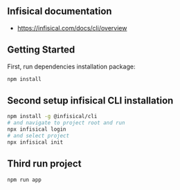 ## Infisical documentation
- https://infisical.com/docs/cli/overview

## Getting Started
First, run dependencies installation package:
```bash
npm install
```

## Second setup infisical CLI installation
```bash
npm install -g @infisical/cli
# and navigate to project root and run
npx infisical login
# and select project
npx infisical init
```

## Third run project
```bash
npm run app
```